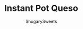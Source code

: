 ---
layout: ../../layouts/MarkdownPostLayout.astro
title: Instant Pot Queso
author: ShugarySweets
pubDate: 2020-06-09
description: "Instant Pot Queso with Rotel tomatoes and white cheddar is begging to be scooped up with chips or poured over nachos. Make thick and creamy queso in minutes with your pressure cooker!"
image_url: https://www.shugarysweets.com/wp-content/uploads/2020/06/instant-pot-queso-25-scaled.jpg
tags: ["Appetizers","Mexican"]
calories: 438
protein: 16
carbohydrates: 6
fats: 39
fiber: 0
ingredients: ["1/4 cup unsalted butter","1/2 red onion, diced","1 jalapeno, seeded and diced","1 can Rotel tomatoes","1/4 cup water","2 tsp cumin","1 tsp paprika","1 tsp kosher salt","1/4 tsp black pepper","4 oz cream cheese","3/4 cup heavy whipping cream","4 cups shredded white cheddar cheese"]
serves: 8
time: "10 minutes"
prepTime: "5 minutes"
instructions: ["Turn Instant Pot on \"SAUTE.\" Add butter, onion, and jalapeno to the pot. Cook for about 2-3 minutes until butter is melted and veggies are softened. Turn off.","Add Rotel tomatoes (undrained) and water to the pot, stirring to make sure there are no browned bits stuck to the bottom of the pot.","Add cumin, paprika, salt, and pepper, stirring until combined.","Add cream cheese and do not stir.","Secure the lid, making sure the valve is set to \"SEALING.\"","Select HIGH PRESSURE for 1 minute.","When cook time ends do a controlled quick release of the pressure by moving the valve on top to venting.","Remove the lid and stir. Add in heavy cream and shredded cheese. Stir until completely melted. Allow to sit several minutes to thicken.","Serve with tortilla chips and enjoy!"]
nutrition: ["438 calories","6 grams carbohydrates","115 milligrams cholesterol","39 grams fat","0 grams fiber","16 grams protein","23 grams saturated fat","950 milligrams sodium","2 grams sugar","1 grams trans fat","12 grams unsaturated fat"]
---